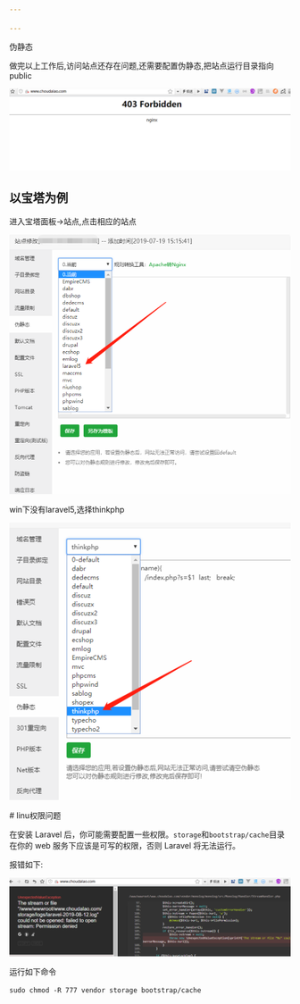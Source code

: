 ```yaml
---

---
```


伪静态

 

 做完以上工作后,访问站点还存在问题,还需要配置伪静态,把站点运行目录指向public

![](./images/screenshot_1565621361361.png)

## 以宝塔为例

进入宝塔面板->站点,点击相应的站点

![screenshot_1565621661775](./images/screenshot_1565621661775.png)

win下没有laravel5,选择thinkphp

![](./images/screenshot_1565621745758.png)

 

\# linu权限问题

在安装 Laravel 后，你可能需要配置一些权限。`storage`和`bootstrap/cache`目录在你的 web 服务下应该是可写的权限，否则 Laravel 将无法运行。

报错如下:

![](./images/screenshot_1565621987669.png)

 

运行如下命令

`sudo chmod -R 777 vendor storage bootstrap/cache`
